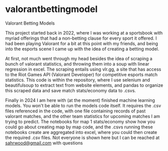 # valorantbettingmodel
Valorant Betting Models

This project started back in 2022, where I was working at a sportsbook with myriad offerings that had a non-betting clause for every sport it offered. I had been playing Valorant for a bit at this point with my friends, and being into the esports scene I came up with the idea of creating a betting model.

At first, not much went through my head besides the idea of scraping a bunch of valorant statistics, and throwing them into a soup with linear regression in excel. The scraping entails using vlr.gg, a site that has access to the Riot Games API (Valorant Developer) for competitive esports match statistics. This code is within the repository, where I use selenium and beautifulsoup to extract text from website elements, and pandas to organize this scraped data and save match stats/economy data to .csvs. 

Finally in 2024 I am here with (at the moment) finished machine learning models. You won't be able to run the models code itself. It requires the .csv files referenced in the code, with one file containing records of past valorant matches, and the other team statistics for upcoming matches I am trying to predict. The notebooks for map 1 stats/economy show how you could go about creating map by map code, and the .csvs running these notebooks create are aggregated into excel, where you could then create the required .csv files. Not everyone is shown here but I can be reached at sahrwood@gmail.com with questions

